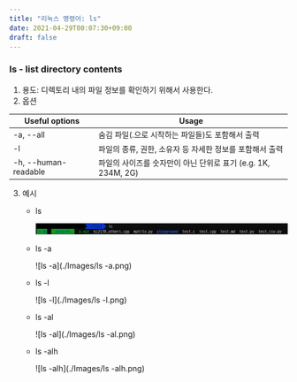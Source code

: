 ```yaml
---
title: "리눅스 명령어: ls"
date: 2021-04-29T00:07:30+09:00
draft: false
---
```


### ls - list directory contents

1. 용도: 디렉토리 내의 파일 정보를 확인하기 위해서 사용한다.
2. 옵션

| Useful options       | Usage                                                         |
| -------------------- | ------------------------------------------------------------- |
| -a, --all            | 숨김 파일(.으로 시작하는 파일들)도 포함해서 출력              |
| -l                   | 파일의 종류, 권한, 소유자 등 자세한 정보를 포함해서 출력      |
| -h, --human-readable | 파일의 사이즈를 숫자만이 아닌 단위로 표기 (e.g. 1K, 234M, 2G) |

3. 예시

   - ls

     ![ls](./Images/ls.png)

   - ls -a

     ![ls -a](./Images/ls -a.png)

   - ls -l

     ![ls -l](./Images/ls -l.png)

   - ls -al

     ![ls -al](./Images/ls -al.png)

   - ls -alh

     ![ls -alh](./Images/ls -alh.png)
